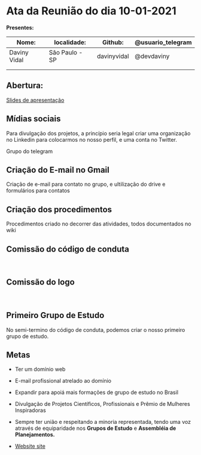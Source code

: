 # Ata da Reunião do dia 10-01-2021

**Presentes:**

|Nome:  |localidade:   |Github:   |@usuario_telegram  | 
|---|---|---|---|
|Daviny Vidal   |São Paulo - SP   |davinyvidal   |@devdaviny   |
|   |   |   |   |
|   |   |   |   |


## Abertura:

[Slides de apresentação](FundacaoEletronicaGirls.pdf)

## Mídias sociais

Para divulgação dos projetos, a princípio seria legal criar uma organização no Linkedin para colocarmos no nosso perfil, e uma conta no Twitter.

Grupo do telegram
  
## Criação do E-mail no Gmail

Criação de e-mail para contato no grupo, e ultilização do drive e formulários para contatos
  
## Criação dos procedimentos

Procedimentos criado no decorrer das atividades, todos documentados no wiki

## Comissão do código de conduta

<BR>

## Comissão do logo

<BR>

## Primeiro Grupo de Estudo

No semi-termino do código de conduta, podemos criar o nosso primeiro grupo de estudo.

## Metas

- Ter um domínio web
- E-mail profissional atrelado ao domínio
- Expandir para apoiá mais formações de grupo de estudo no Brasil
- Divulgação de Projetos Científicos, Profissionais e Prêmio de Mulheres Inspiradoras
- Sempre ter união e respeitando a minoria representada, tendo uma voz através de equiparidade nos **Grupos de Estudo** e **Assembléia de Planejamentos.**


- [Website site](https://eletronicagirls.github.io/)
